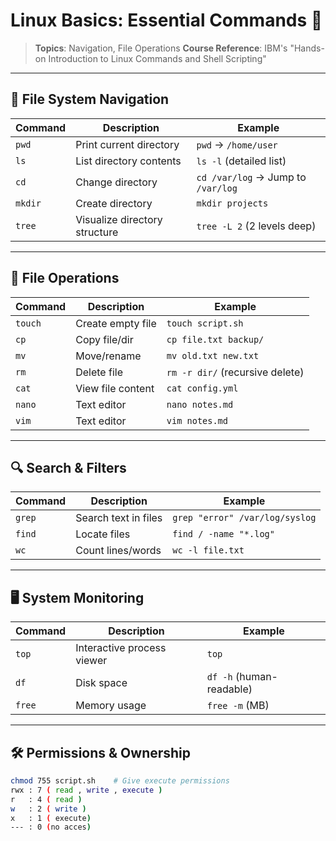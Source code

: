 # Linux Basics: Essential Commands 🐧

> **Topics**: Navigation, File Operations 
> **Course Reference**: IBM's "Hands-on Introduction to Linux Commands and Shell Scripting"  

---

## 📂 **File System Navigation**
| Command | Description | Example |
|---------|-------------|---------|
| `pwd`   | Print current directory | `pwd` → `/home/user` |
| `ls`    | List directory contents | `ls -l` (detailed list) |
| `cd`    | Change directory | `cd /var/log` → Jump to `/var/log` |
| `mkdir` | Create directory | `mkdir projects` |
| `tree`  | Visualize directory structure | `tree -L 2` (2 levels deep) |

---

## 📄 **File Operations**
| Command | Description | Example |
|---------|-------------|---------|
| `touch` | Create empty file | `touch script.sh` |
| `cp`    | Copy file/dir | `cp file.txt backup/` |
| `mv`    | Move/rename | `mv old.txt new.txt` |
| `rm`    | Delete file | `rm -r dir/` (recursive delete) |
| `cat`   | View file content | `cat config.yml` |
| `nano`  | Text editor | `nano notes.md` |
| `vim`  | Text editor | `vim notes.md` |

---

## 🔍 **Search & Filters**
| Command | Description | Example |
|---------|-------------|---------|
| `grep`  | Search text in files | `grep "error" /var/log/syslog` |
| `find`  | Locate files | `find / -name "*.log"` |
| `wc`    | Count lines/words | `wc -l file.txt` |

---

## 🖥️ **System Monitoring**
| Command | Description | Example |
|---------|-------------|---------|
| `top`   | Interactive process viewer | `top` |
| `df`    | Disk space | `df -h` (human-readable) |
| `free`  | Memory usage | `free -m` (MB) |

---

## 🛠️ **Permissions & Ownership**
```bash
chmod 755 script.sh    # Give execute permissions
rwx : 7 ( read , write , execute )
r   : 4 ( read )
w   : 2 ( write )
x   : 1 ( execute)
--- : 0 (no acces)
